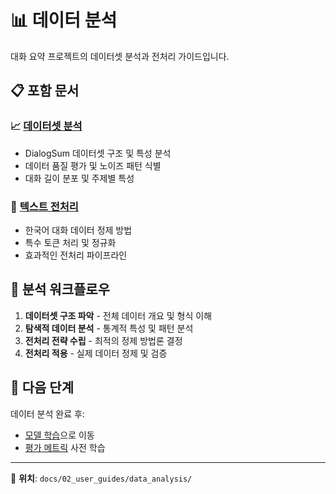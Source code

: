 # 📊 데이터 분석

대화 요약 프로젝트의 데이터셋 분석과 전처리 가이드입니다.

## 📋 포함 문서

### 📈 [데이터셋 분석](./dataset_analysis.md)
- DialogSum 데이터셋 구조 및 특성 분석
- 데이터 품질 평가 및 노이즈 패턴 식별
- 대화 길이 분포 및 주제별 특성

### 🔧 [텍스트 전처리](./text_preprocessing.md)
- 한국어 대화 데이터 정제 방법
- 특수 토큰 처리 및 정규화
- 효과적인 전처리 파이프라인

## 🎯 분석 워크플로우

1. **데이터셋 구조 파악** - 전체 데이터 개요 및 형식 이해
2. **탐색적 데이터 분석** - 통계적 특성 및 패턴 분석  
3. **전처리 전략 수립** - 최적의 정제 방법론 결정
4. **전처리 적용** - 실제 데이터 정제 및 검증

## 🔗 다음 단계

데이터 분석 완료 후:
- [모델 학습](../model_training/README.md)으로 이동
- [평가 메트릭](../evaluation/README.md) 사전 학습

---
📍 **위치**: `docs/02_user_guides/data_analysis/`
